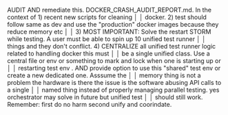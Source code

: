 AUDIT AND remediate this.  DOCKER_CRASH_AUDIT_REPORT.md. In the context of 1) recent new scripts for cleaning      │
│   docker. 2) test should follow same as dev and use the "production" docker images because they reduce memory etc    │
│   3) MOST IMPORTANT: Solve the restart STORM while testing. A user must be able to spin up 10 unified test runner    │
│   things and they don't conflict. 4) CENTRALIZE all unified test runner logic related to handling docker this must   │
│   be a single unified class. Use a central file or env or something to mark and lock when one is starting up or      │
│   restarting test env . AND provide option to use this "shared" test env or create a new dedicated one. Asssume the  │
│   memory thing is not a problem the hardware is there the issue is the software abusing API calls to a single        │
│   named thing instead of properly managing parallel testing. yes orchestrator may solve in future but unified test   │
│   should still work. Remember: first do no harm second unify and coorindate.   